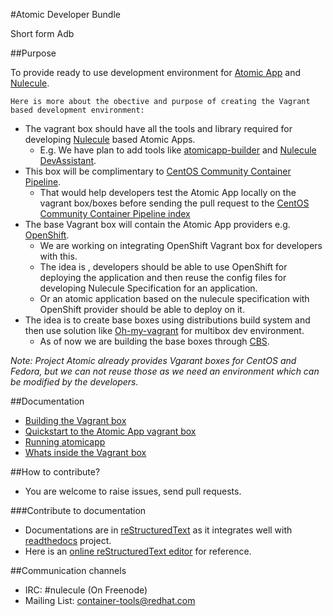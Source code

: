 #Atomic Developer Bundle

Short form Adb

##Purpose

To provide ready to use  development environment for [Atomic App](https://github.com/projectatomic/atomicapp) and [Nulecule](https://github.com/projectatomic/atomicapp).

`Here is more about the obective and purpose of creating the Vagrant based development environment:`

* The vagrant box should have all the tools and library required for developing [Nulecule](https://github.com/projectatomic/atomicapp) based Atomic Apps.
    * E.g. We have plan to add tools like [atomicapp-builder](https://github.com/bkabrda/atomicapp-builder) and [Nulecule DevAssistant](https://github.com/devassistant/dap-nulecule).
* This box will be complimentary to [CentOS Community Container Pipeline](http://wiki.centos.org/ContainerPipeline).
    * That would help developers test the Atomic App locally on the vagrant box/boxes before sending the pull request to the [CentOS Community Container Pipeline index](https://github.com/kbsingh/cccp-index)
* The base Vagrant box will contain the Atomic App providers e.g.  [OpenShift](https://github.com/openshift).
    * We are working on integrating OpenShift Vagrant box for developers with this.
    * The idea is , developers should be able to use OpenShift for deploying the application and then reuse the config files for developing Nulecule Specification for an application.
    * Or an atomic application based on the nulecule specification with OpenShift provider should be able to deploy on it. 
* The idea is to create base boxes using distributions build system and then use solution like [Oh-my-vagrant](https://github.com/purpleidea/oh-my-vagrant) for multibox dev environment.
    * As of now we are building the base boxes through [CBS](http://cbs.centos.org/koji/).

*Note:*
*Project Atomic already provides Vgarant boxes for CentOS and Fedora, but we can not reuse those as we need an environment which can be modified by the developers.*

##Documentation

* [Building the Vagrant box](docs/build.rst)
* [Quickstart to the Atomic App vagrant box](docs/quickstart.rst)
* [Running atomicapp](docs/runningatomicapp.rst)
* [Whats inside the Vagrant box](docs/whatsinside.rst)

##How to contribute?

* You are welcome to raise issues, send pull requests.

###Contribute to documentation

* Documentations are in [reStructuredText](http://docutils.sourceforge.net/rst.html) as it integrates well with [readthedocs](https://readthedocs.org) project.
* Here is an [online reStructuredText editor](http://rst.ninjs.org) for reference.

##Communication channels

* IRC: #nulecule (On Freenode)
* Mailing List: [container-tools@redhat.com](https://www.redhat.com/mailman/listinfo/container-tools)

